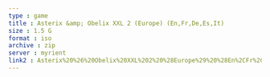 ```yaml
---
type : game
title : Asterix &amp; Obelix XXL 2 (Europe) (En,Fr,De,Es,It)
size : 1.5 G
format : iso
archive : zip
server : myrient
link2 : Asterix%20%26%20Obelix%20XXL%202%20%28Europe%29%20%28En%2CFr%2CDe%2CEs%2CIt%29
---
```

